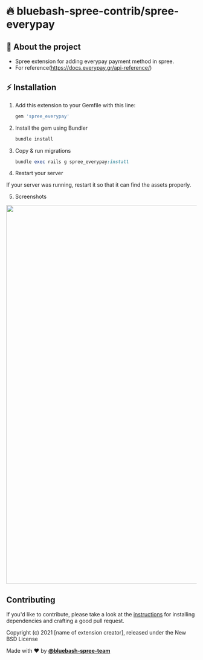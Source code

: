 # 🔥 **bluebash-spree-contrib/spree-everypay**

## 🤔 **About the project**
* Spree extension for adding everypay payment method in spree.
* For reference(https://docs.everypay.gr/api-reference/)

## ⚡ **Installation**

1. Add this extension to your Gemfile with this line:

    ```ruby
    gem 'spree_everypay'
    ```

2. Install the gem using Bundler

    ```ruby
    bundle install
    ```

3. Copy & run migrations

    ```ruby
    bundle exec rails g spree_everypay:install
    ```

4. Restart your server

  If your server was running, restart it so that it can find the assets properly.

5. Screenshots
 <img width="1000px" src="https://user-images.githubusercontent.com/80692612/161050644-b8594568-a411-4245-8315-afb7588d3a06.png">

## Contributing

If you'd like to contribute, please take a look at the
[instructions](CONTRIBUTING.md) for installing dependencies and crafting a good
pull request.

Copyright (c) 2021 [name of extension creator], released under the New BSD License

Made with ❤️ by **[@bluebash-spree-team](https://github.com/bluebash-spree-contrib)**
